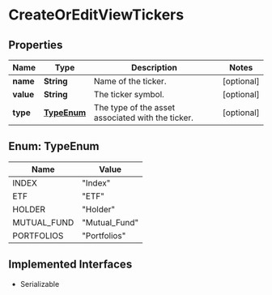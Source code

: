 

# CreateOrEditViewTickers


## Properties

Name | Type | Description | Notes
------------ | ------------- | ------------- | -------------
**name** | **String** | Name of the ticker. |  [optional]
**value** | **String** | The ticker symbol. |  [optional]
**type** | [**TypeEnum**](#TypeEnum) | The type of the asset associated with the ticker. |  [optional]



## Enum: TypeEnum

Name | Value
---- | -----
INDEX | &quot;Index&quot;
ETF | &quot;ETF&quot;
HOLDER | &quot;Holder&quot;
MUTUAL_FUND | &quot;Mutual_Fund&quot;
PORTFOLIOS | &quot;Portfolios&quot;


## Implemented Interfaces

* Serializable


